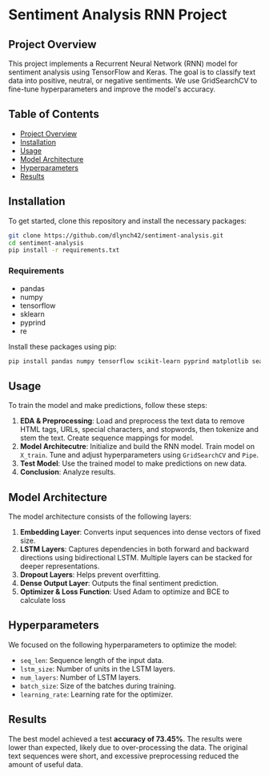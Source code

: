 # Sentiment Analysis RNN Project

## Project Overview

This project implements a Recurrent Neural Network (RNN) model for sentiment analysis using TensorFlow and Keras. The goal is to classify text data into positive, neutral, or negative sentiments. We use GridSearchCV to fine-tune hyperparameters and improve the model's accuracy.

## Table of Contents

- [Project Overview](#project-overview)
- [Installation](#installation)
- [Usage](#usage)
- [Model Architecture](#model-architecture)
- [Hyperparameters](#hyperparameters)
- [Results](#results)

## Installation

To get started, clone this repository and install the necessary packages:

```bash
git clone https://github.com/dlynch42/sentiment-analysis.git
cd sentiment-analysis
pip install -r requirements.txt
```

### Requirements

- pandas
- numpy
- tensorflow
- sklearn
- pyprind
- re

Install these packages using pip:

```bash
pip install pandas numpy tensorflow scikit-learn pyprind matplotlib seaborn
```

## Usage

To train the model and make predictions, follow these steps:

1. **EDA & Preprocessing**: Load and preprocess the text data to remove HTML tags, URLs, special characters, and stopwords, then tokenize and stem the text. Create sequence mappings for model. 
2. **Model Architecutre**: Initialize and build the RNN model. Train model on `X_train`. Tune and adjust hyperparameters using `GridSearchCV` and `Pipe`. 
3. **Test Model**: Use the trained model to make predictions on new data.
4. **Conclusion**: Analyze results.

## Model Architecture

The model architecture consists of the following layers:

1. **Embedding Layer**: Converts input sequences into dense vectors of fixed size.
2. **LSTM Layers**: Captures dependencies in both forward and backward directions using bidirectional LSTM. Multiple layers can be stacked for deeper representations.
3. **Dropout Layers**: Helps prevent overfitting.
4. **Dense Output Layer**: Outputs the final sentiment prediction.
5. **Optimizer & Loss Function**: Used Adam to optimize and BCE to calculate loss

## Hyperparameters

We focused on the following hyperparameters to optimize the model:

- `seq_len`: Sequence length of the input data.
- `lstm_size`: Number of units in the LSTM layers.
- `num_layers`: Number of LSTM layers.
- `batch_size`: Size of the batches during training.
- `learning_rate`: Learning rate for the optimizer.

## Results

The best model achieved a test **accuracy of 73.45%**. The results were lower than expected, likely due to over-processing the data. The original text sequences were short, and excessive preprocessing reduced the amount of useful data.
